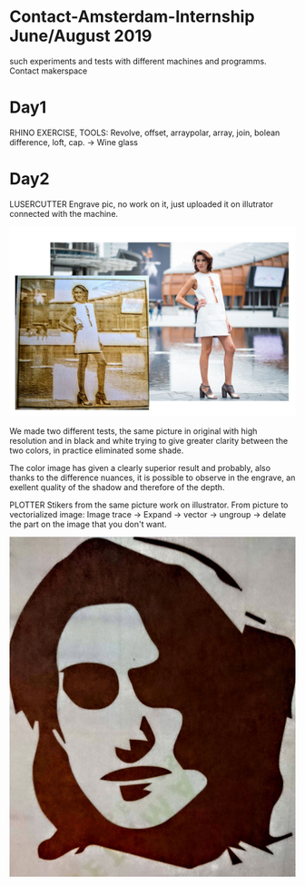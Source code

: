 # Contact-Amsterdam-Internship June/August 2019
such experiments and tests with different machines and programms. Contact makerspace

# Day1 
RHINO EXERCISE, TOOLS:
Revolve, offset, arraypolar, array, join, bolean difference, loft, cap.
-> Wine glass

# Day2
LUSERCUTTER
Engrave pic, no work on it, just uploaded it on illutrator connected with the machine.

![alt text](https://github.com/kiaganz/Contact-Amsterdam-Internship/blob/master/imagine/engrave-day2.jpg?raw=true)

We made two different tests, the same picture in original with high resolution and in black and white trying to give greater clarity
between the two colors, in practice eliminated some shade.

The color image has given a clearly superior result and probably, also thanks to the difference nuances, it is possible to observe in the engrave, an exellent quality of the shadow and therefore of the depth.

PLOTTER
Stikers from the same picture work on illustrator.
From picture to vectorialized image:
Image trace -> Expand -> vector -> ungroup -> delate the part on the image that you don't want.

![alt text](https://raw.githubusercontent.com/kiaganz/Contact-Amsterdam-Internship/255ec53833e0881eddee984e101eeb5d185c4cc6/imagine/stikers.jpg)
